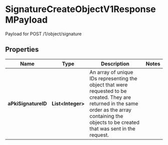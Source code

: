 

# SignatureCreateObjectV1ResponseMPayload

Payload for POST /1/object/signature

## Properties

| Name | Type | Description | Notes |
|------------ | ------------- | ------------- | -------------|
|**aPkiSignatureID** | **List&lt;Integer&gt;** | An array of unique IDs representing the object that were requested to be created.  They are returned in the same order as the array containing the objects to be created that was sent in the request. |  |



